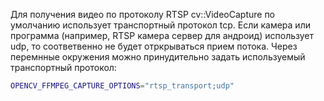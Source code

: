 Для получения видео по протоколу RTSP cv::VideoCapture по умолчанию использует транспортный
протокол tcp. Если камера или программа (например, RTSP камера сервер для андроид) использует 
udp, то соответвенно не будет отркрываться прием потока. 
 Через перемнные окружения можно принудительно задать используемый транспортный протокол:
 ```bash
 OPENCV_FFMPEG_CAPTURE_OPTIONS="rtsp_transport;udp"
 ```